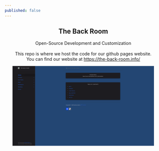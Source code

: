 ```yaml
---
published: false
---
```


<h2 align="center">The Back Room</h2>
<p align="center">Open-Source Development and Customization
<br /><br />This repo is where we host the code for our github pages website.
<br />You can find our website at <a href="https://the-back-room.info/" target="_blank">https://the-back-room.info/</a></p>
<div align="center">
    <img src="./.github/assets/screenshot.webp" width="90%">
</div>